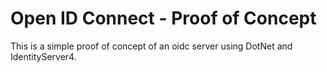 # Open ID Connect - Proof of Concept

This is a simple proof of concept of an oidc server using DotNet and IdentityServer4.
